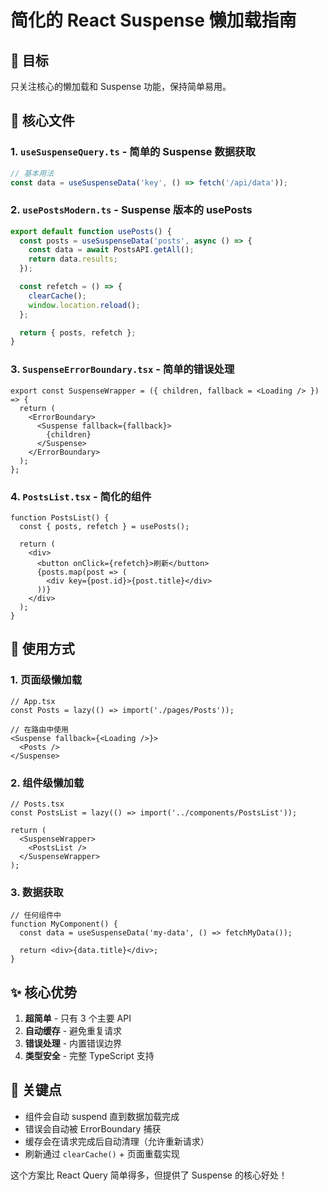 # 简化的 React Suspense 懒加载指南

## 🎯 目标
只关注核心的懒加载和 Suspense 功能，保持简单易用。

## 📁 核心文件

### 1. `useSuspenseQuery.ts` - 简单的 Suspense 数据获取
```typescript
// 基本用法
const data = useSuspenseData('key', () => fetch('/api/data'));
```

### 2. `usePostsModern.ts` - Suspense 版本的 usePosts
```typescript
export default function usePosts() {
  const posts = useSuspenseData('posts', async () => {
    const data = await PostsAPI.getAll();
    return data.results;
  });

  const refetch = () => {
    clearCache();
    window.location.reload();
  };

  return { posts, refetch };
}
```

### 3. `SuspenseErrorBoundary.tsx` - 简单的错误处理
```tsx
export const SuspenseWrapper = ({ children, fallback = <Loading /> }) => {
  return (
    <ErrorBoundary>
      <Suspense fallback={fallback}>
        {children}
      </Suspense>
    </ErrorBoundary>
  );
};
```

### 4. `PostsList.tsx` - 简化的组件
```tsx
function PostsList() {
  const { posts, refetch } = usePosts();
  
  return (
    <div>
      <button onClick={refetch}>刷新</button>
      {posts.map(post => (
        <div key={post.id}>{post.title}</div>
      ))}
    </div>
  );
}
```

## 🚀 使用方式

### 1. 页面级懒加载
```tsx
// App.tsx
const Posts = lazy(() => import('./pages/Posts'));

// 在路由中使用
<Suspense fallback={<Loading />}>
  <Posts />
</Suspense>
```

### 2. 组件级懒加载
```tsx
// Posts.tsx
const PostsList = lazy(() => import('../components/PostsList'));

return (
  <SuspenseWrapper>
    <PostsList />
  </SuspenseWrapper>
);
```

### 3. 数据获取
```tsx
// 任何组件中
function MyComponent() {
  const data = useSuspenseData('my-data', () => fetchMyData());
  
  return <div>{data.title}</div>;
}
```

## ✨ 核心优势

1. **超简单** - 只有 3 个主要 API
2. **自动缓存** - 避免重复请求
3. **错误处理** - 内置错误边界
4. **类型安全** - 完整 TypeScript 支持

## 📝 关键点

- 组件会自动 suspend 直到数据加载完成
- 错误会自动被 ErrorBoundary 捕获
- 缓存会在请求完成后自动清理（允许重新请求）
- 刷新通过 `clearCache()` + 页面重载实现

这个方案比 React Query 简单得多，但提供了 Suspense 的核心好处！
